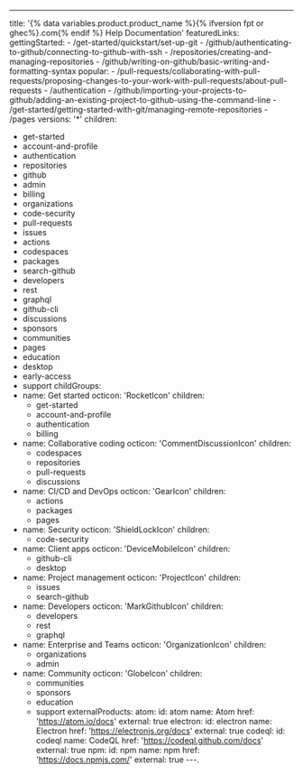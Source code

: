 ---
title: '{% data variables.product.product_name %}{% ifversion fpt or ghec%}.com{% endif %} Help Documentation'
featuredLinks:
  gettingStarted:
    - /get-started/quickstart/set-up-git
    - /github/authenticating-to-github/connecting-to-github-with-ssh
    - /repositories/creating-and-managing-repositories
    - /github/writing-on-github/basic-writing-and-formatting-syntax
  popular:
    - /pull-requests/collaborating-with-pull-requests/proposing-changes-to-your-work-with-pull-requests/about-pull-requests
    - /authentication
    - /github/importing-your-projects-to-github/adding-an-existing-project-to-github-using-the-command-line
    - /get-started/getting-started-with-git/managing-remote-repositories
    - /pages
versions: '*'
children:
  - get-started
  - account-and-profile
  - authentication
  - repositories
  - github
  - admin
  - billing
  - organizations
  - code-security
  - pull-requests
  - issues
  - actions
  - codespaces
  - packages
  - search-github
  - developers
  - rest
  - graphql
  - github-cli
  - discussions
  - sponsors
  - communities
  - pages
  - education
  - desktop
  - early-access
  - support
childGroups:
  - name: Get started
    octicon: 'RocketIcon'
    children:
    - get-started
    - account-and-profile
    - authentication
    - billing
  - name: Collaborative coding
    octicon: 'CommentDiscussionIcon'
    children:
    - codespaces
    - repositories
    - pull-requests
    - discussions
  - name: CI/CD and DevOps
    octicon: 'GearIcon'
    children:
    - actions
    - packages
    - pages
  - name: Security
    octicon: 'ShieldLockIcon'
    children:
    - code-security
  - name: Client apps
    octicon: 'DeviceMobileIcon'
    children:
    - github-cli
    - desktop
  - name: Project management
    octicon: 'ProjectIcon'
    children:
    - issues
    - search-github
  - name: Developers
    octicon: 'MarkGithubIcon'
    children:
    - developers
    - rest
    - graphql
  - name: Enterprise and Teams
    octicon: 'OrganizationIcon'
    children:
    - organizations
    - admin
  - name: Community
    octicon: 'GlobeIcon'
    children:
    - communities
    - sponsors
    - education
    - support
externalProducts:
  atom:
    id: atom
    name: Atom
    href: 'https://atom.io/docs'
    external: true
  electron:
    id: electron
    name: Electron
    href: 'https://electronjs.org/docs'
    external: true
  codeql:
    id: codeql
    name: CodeQL
    href: 'https://codeql.github.com/docs'
    external: true
  npm:
    id: npm
    name: npm
    href: 'https://docs.npmjs.com/'
    external: true
---. 
